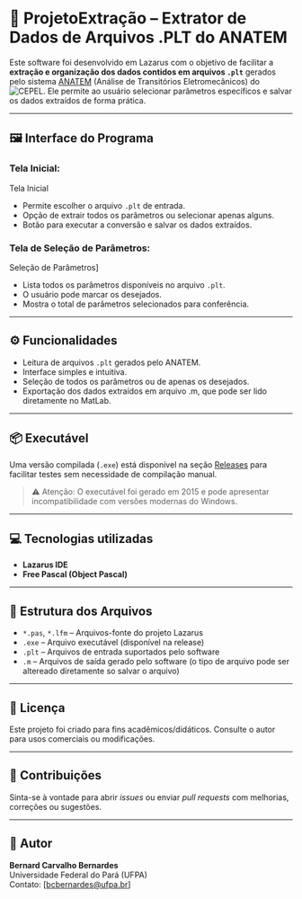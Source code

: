 # 🧾 ProjetoExtração – Extrator de Dados de Arquivos .PLT do ANATEM

Este software foi desenvolvido em Lazarus com o objetivo de facilitar a **extração e organização dos dados contidos em arquivos `.plt`** gerados pelo sistema [ANATEM](ANATEM) (Análise de Transitórios Eletromecânicos) do ![CEPEL](https://www.cepel.br/). Ele permite ao usuário selecionar parâmetros específicos e salvar os dados extraídos de forma prática.

---

## 🖼️ Interface do Programa

### Tela Inicial:

Tela Inicial

- Permite escolher o arquivo `.plt` de entrada.
- Opção de extrair todos os parâmetros ou selecionar apenas alguns.
- Botão para executar a conversão e salvar os dados extraídos.

### Tela de Seleção de Parâmetros:

Seleção de Parâmetros]

- Lista todos os parâmetros disponíveis no arquivo `.plt`.
- O usuário pode marcar os desejados.
- Mostra o total de parâmetros selecionados para conferência.

---

## ⚙️ Funcionalidades

- Leitura de arquivos `.plt` gerados pelo ANATEM.
- Interface simples e intuitiva.
- Seleção de todos os parâmetros ou de apenas os desejados.
- Exportação dos dados extraídos em arquivo .m, que pode ser lido diretamente no MatLab.

---

## 📦 Executável

Uma versão compilada (`.exe`) está disponível na seção [Releases](../../releases) para facilitar testes sem necessidade de compilação manual.

> ⚠️ Atenção: O executável foi gerado em 2015 e pode apresentar incompatibilidade com versões modernas do Windows.

---

## 💻 Tecnologias utilizadas

- **Lazarus IDE**
- **Free Pascal (Object Pascal)**

---

## 📁 Estrutura dos Arquivos

- `*.pas`, `*.lfm` – Arquivos-fonte do projeto Lazarus
- `.exe` – Arquivo executável (disponível na release)
- `.plt` – Arquivos de entrada suportados pelo software
- `.m` – Arquivos de saída gerado pelo software (o tipo de arquivo pode ser altereado diretamente so salvar o arquivo)

---

## 📜 Licença

Este projeto foi criado para fins acadêmicos/didáticos. Consulte o autor para usos comerciais ou modificações.

---

## 🤝 Contribuições

Sinta-se à vontade para abrir *issues* ou enviar *pull requests* com melhorias, correções ou sugestões.

---

## 👤 Autor

**Bernard Carvalho Bernardes**  
Universidade Federal do Pará (UFPA)  
Contato: [bcbernardes@ufpa.br]

